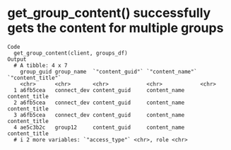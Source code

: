 # get_group_content() successfully gets the content for multiple groups

    Code
      get_group_content(client, groups_df)
    Output
      # A tibble: 4 x 7
        group_guid group_name  `"content_guid"` `"content_name"` `"content_title"`
        <chr>      <chr>       <chr>            <chr>            <chr>            
      1 a6fb5cea   connect_dev content_guid     content_name     content_title    
      2 a6fb5cea   connect_dev content_guid     content_name     content_title    
      3 a6fb5cea   connect_dev content_guid     content_name     content_title    
      4 ae5c3b2c   group12     content_guid     content_name     content_title    
      # i 2 more variables: `"access_type"` <chr>, role <chr>

